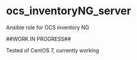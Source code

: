 # ocs_inventoryNG_server
Ansible role for OCS inventory NG

##WORK IN PROGRESS##

Tested of CentOS 7, currently working
